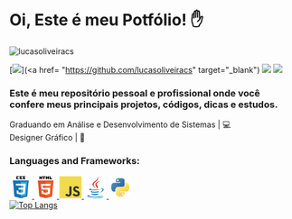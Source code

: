 # Oi, Este é meu Potfólio! ✋
<p align="left"> <img src="https://komarev.com/ghpvc/?username=lucasoliveiracs&label=Profile%20views&color=0e75b6&style=flat" alt="lucasoliveiracs" /> </p>  

[<img src = "https://img.shields.io/badge/GitHub-100000?style=for-the-badge&logo=github&logoColor=white">](<a href= "https://github.com/lucasoliveiracs" target="_blank") [<img src="https://img.shields.io/badge/linkedin-%230077B5.svg?&style=for-the-badge&logo=linkedin&logoColor=white" />](https://www.linkedin.com/in/lucasocsilva/) [<img src = "https://img.shields.io/badge/instagram-%23E4405F.svg?&style=for-the-badge&logo=instagram&logoColor=white">](https://www.instagram.com/oliveiracsilva/)   
### Este é meu repositório pessoal e profissional onde você confere meus principais projetos, códigos, dicas e estudos.

Graduando em Análise e Desenvolvimento de Sistemas | :computer:  
Designer Gráfico | :art:  

### Languages and Frameworks:
<a href="https://www.w3schools.com/css/" target="_blank"> <img src="https://raw.githubusercontent.com/devicons/devicon/master/icons/css3/css3-original-wordmark.svg" alt="css3" width="40" height="40"/> </a> <a href="https://www.w3.org/html/" target="_blank"> <img src="https://raw.githubusercontent.com/devicons/devicon/master/icons/html5/html5-original-wordmark.svg" alt="html5" width="40" height="40"/> </a> <a href="https://developer.mozilla.org/en-US/docs/Web/JavaScript" target="_blank"> <img src="https://raw.githubusercontent.com/devicons/devicon/master/icons/javascript/javascript-original.svg" alt="javascript" width="40" height="40"/> </a> 
<a href="https://www.java.com" target="_blank"> <img src="https://raw.githubusercontent.com/devicons/devicon/master/icons/java/java-original.svg" alt="java" width="40" height="40"/> </a> <a href="https://www.pyhton.org" target="_blank"> <img src="https://raw.githubusercontent.com/devicons/devicon/master/icons/python/python-original.svg" alt="python" width="40" height="40"/> </a>  
[![Top Langs](https://github-readme-stats.vercel.app/api/top-langs/?username=lucasoliveiracs)](https://github.com/anuraghazra/github-readme-stats)


<!--
**lucasoliveiracs/lucasoliveiracs** is a ✨ _special_ ✨ repository because its `README.md` (this file) appears on your GitHub profile.



